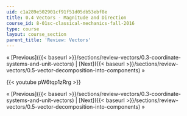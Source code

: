 ```yaml
---
uid: c1a289e502901cf91f51d05db53ebf8e
title: 0.4 Vectors - Magnitude and Direction
course_id: 8-01sc-classical-mechanics-fall-2016
type: course
layout: course_section
parent_title: 'Review: Vectors'
---
```


« [Previous]({{< baseurl >}}/sections/review-vectors/0.3-coordinate-systems-and-unit-vectors) | [Next]({{< baseurl >}}/sections/review-vectors/0.5-vector-decomposition-into-components) »

{{< youtube pW6tqp1zRrg >}}

« [Previous]({{< baseurl >}}/sections/review-vectors/0.3-coordinate-systems-and-unit-vectors) | [Next]({{< baseurl >}}/sections/review-vectors/0.5-vector-decomposition-into-components) »